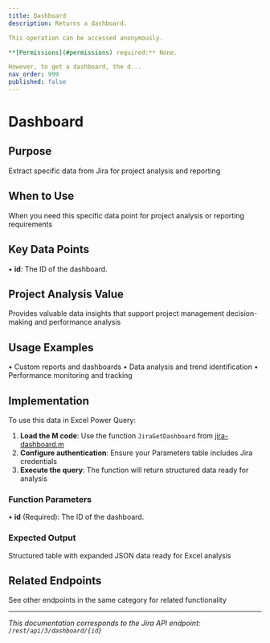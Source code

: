```yaml
---
title: Dashboard
description: Returns a dashboard.

This operation can be accessed anonymously.

**[Permissions](#permissions) required:** None.

However, to get a dashboard, the d...
nav_order: 999
published: false
---
```


# Dashboard

## Purpose
Extract specific data from Jira for project analysis and reporting

## When to Use
When you need this specific data point for project analysis or reporting requirements

## Key Data Points
• **id**: The ID of the dashboard.

## Project Analysis Value
Provides valuable data insights that support project management decision-making and performance analysis

## Usage Examples
• Custom reports and dashboards
• Data analysis and trend identification
• Performance monitoring and tracking

## Implementation
To use this data in Excel Power Query:

1. **Load the M code**: Use the function `JiraGetDashboard` from [jira-dashboard.m](../assets/jira-dashboard.m)
2. **Configure authentication**: Ensure your Parameters table includes Jira credentials
3. **Execute the query**: The function will return structured data ready for analysis

### Function Parameters
• **id** (Required): The ID of the dashboard.

### Expected Output
Structured table with expanded JSON data ready for Excel analysis

## Related Endpoints
See other endpoints in the same category for related functionality

---
*This documentation corresponds to the Jira API endpoint: `/rest/api/3/dashboard/{id}`*
